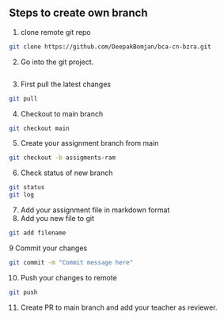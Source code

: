 
## Steps to create own branch
1. clone remote git repo
```bash
git clone https://github.com/DeepakBomjan/bca-cn-bzra.git
```
2. Go into the git project.
``` cd bca-cn-bzra
```
3. First pull the latest changes
```bash
git pull
```
4. Checkout to main branch
```bash
git checkout main
```
5. Create your assignment branch from main
```bash
git checkout -b assigments-ram
```
6. Check status of new branch
```bash
git status
git log
```
7. Add your assignment file in markdown format
8. Add you new file to git
```bash
git add filename
```
9 Commit your changes
```bash
git commit -m "Commit message here"
```
10. Push your changes to remote
```bash
git push
```
11. Create PR to main branch and add your teacher as reviewer.
